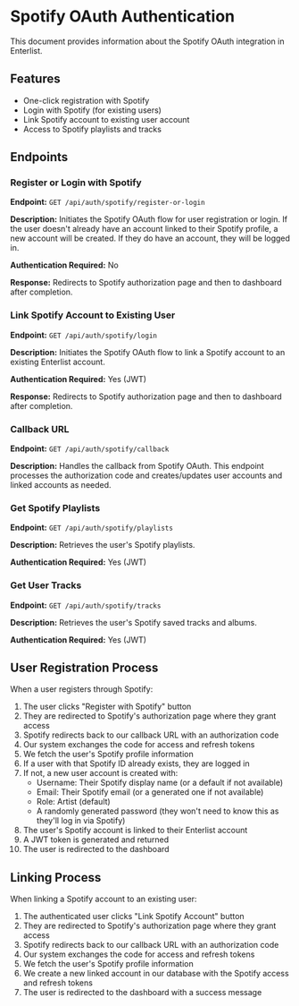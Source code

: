 # Spotify OAuth Authentication

This document provides information about the Spotify OAuth integration in Enterlist.

## Features

- One-click registration with Spotify
- Login with Spotify (for existing users)
- Link Spotify account to existing user account
- Access to Spotify playlists and tracks

## Endpoints

### Register or Login with Spotify

**Endpoint:** `GET /api/auth/spotify/register-or-login`

**Description:** Initiates the Spotify OAuth flow for user registration or login. If the user doesn't already have an account linked to their Spotify profile, a new account will be created. If they do have an account, they will be logged in.

**Authentication Required:** No

**Response:** Redirects to Spotify authorization page and then to dashboard after completion.

### Link Spotify Account to Existing User

**Endpoint:** `GET /api/auth/spotify/login`

**Description:** Initiates the Spotify OAuth flow to link a Spotify account to an existing Enterlist account.

**Authentication Required:** Yes (JWT)

**Response:** Redirects to Spotify authorization page and then to dashboard after completion.

### Callback URL

**Endpoint:** `GET /api/auth/spotify/callback`

**Description:** Handles the callback from Spotify OAuth. This endpoint processes the authorization code and creates/updates user accounts and linked accounts as needed.

### Get Spotify Playlists

**Endpoint:** `GET /api/auth/spotify/playlists`

**Description:** Retrieves the user's Spotify playlists.

**Authentication Required:** Yes (JWT)

### Get User Tracks

**Endpoint:** `GET /api/auth/spotify/tracks`

**Description:** Retrieves the user's Spotify saved tracks and albums.

**Authentication Required:** Yes (JWT)

## User Registration Process

When a user registers through Spotify:

1. The user clicks "Register with Spotify" button
2. They are redirected to Spotify's authorization page where they grant access
3. Spotify redirects back to our callback URL with an authorization code
4. Our system exchanges the code for access and refresh tokens
5. We fetch the user's Spotify profile information
6. If a user with that Spotify ID already exists, they are logged in
7. If not, a new user account is created with:
   - Username: Their Spotify display name (or a default if not available)
   - Email: Their Spotify email (or a generated one if not available)
   - Role: Artist (default)
   - A randomly generated password (they won't need to know this as they'll log in via Spotify)
8. The user's Spotify account is linked to their Enterlist account
9. A JWT token is generated and returned
10. The user is redirected to the dashboard

## Linking Process

When linking a Spotify account to an existing user:

1. The authenticated user clicks "Link Spotify Account" button
2. They are redirected to Spotify's authorization page where they grant access
3. Spotify redirects back to our callback URL with an authorization code
4. Our system exchanges the code for access and refresh tokens
5. We fetch the user's Spotify profile information
6. We create a new linked account in our database with the Spotify access and refresh tokens
7. The user is redirected to the dashboard with a success message
